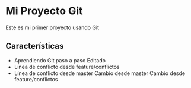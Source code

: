 # Mi Proyecto Git

Este es mi primer proyecto usando Git

## Características

* Aprendiendo Git paso a paso
  Editado
* Línea de conflicto desde feature/conflictos
* Línea de conflicto desde master
C a m b i o   d e s d e   m a s t e r  
 C a m b i o   d e s d e   f e a t u r e / c o n f l i c t o s  
 